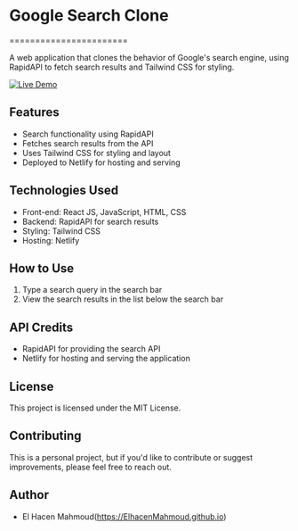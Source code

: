 # Google Search Clone  
=======================  

A web application that clones the behavior of Google's search engine, using RapidAPI to fetch search results and Tailwind CSS for styling.  

[![Live Demo](https://img.shields.io/badge/Live-Demo-green.svg)](https://hacen-goggl-search.netlify.app/)

## Features  

* Search functionality using RapidAPI  
* Fetches search results from the API  
* Uses Tailwind CSS for styling and layout  
* Deployed to Netlify for hosting and serving  

## Technologies Used  

* Front-end: React JS, JavaScript, HTML, CSS  
* Backend: RapidAPI for search results  
* Styling: Tailwind CSS  
* Hosting: Netlify  

## How to Use  

1. Type a search query in the search bar   
2. View the search results in the list below the search bar  

## API Credits  

* RapidAPI for providing the search API  
* Netlify for hosting and serving the application  

## License  

This project is licensed under the MIT License.  

## Contributing  

This is a personal project, but if you'd like to contribute or suggest improvements, please feel free to reach out.  

## Author  

* El Hacen Mahmoud(https://ElhacenMahmoud.github.io)
